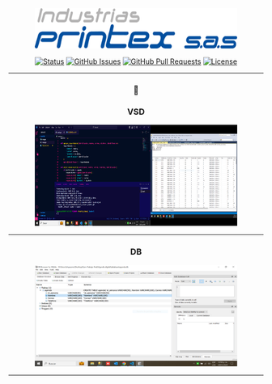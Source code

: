<p align="center">
  <a href="" rel="noopener">
 <img width=400px height=80px src="/images/Logo Printex [Convertido].png" alt="Project logo"></a>
</p>


<div align="center">

[![Status](https://img.shields.io/badge/status-active-success.svg)]()
[![GitHub Issues](https://img.shields.io/github/issues/kylelobo/The-Documentation-Compendium.svg)](https://github.com/kylelobo/The-Documentation-Compendium/issues)
[![GitHub Pull Requests](https://img.shields.io/github/issues-pr/kylelobo/The-Documentation-Compendium.svg)](https://github.com/kylelobo/The-Documentation-Compendium/pulls)
[![License](https://img.shields.io/badge/license-MIT-blue.svg)](/LICENSE)

</div>

---
<div align="center" >
<h3>📝</h3>

<h3>VSD</h3>
<img width=400px height=200px src="/images/CapturaVisual.PNG" alt="Projectlogo">
<hr>
<h3>DB</h3>
<img width=400px height=200px src="/images/CapturaBasedeDatos.PNG" alt="Projectlogo">
</div>
<hr></hr>

</a>
